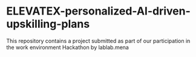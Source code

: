 # ELEVATEX-personalized-AI-driven-upskilling-plans
This repository contains a project submitted as part of our participation in the work environment Hackathon by lablab.mena
